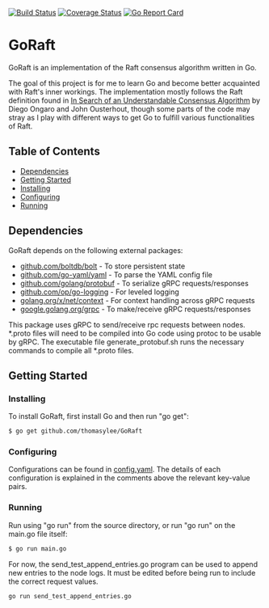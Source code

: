 [![Build Status](https://travis-ci.org/thomasylee/GoRaft.svg?branch=master)](https://travis-ci.org/thomasylee/GoRaft)
[![Coverage Status](https://coveralls.io/repos/github/thomasylee/GoRaft/badge.svg)](https://coveralls.io/github/thomasylee/GoRaft)
[![Go Report Card](https://goreportcard.com/badge/github.com/thomasylee/GoRaft)](https://goreportcard.com/report/github.com/thomasylee/GoRaft)

# GoRaft
GoRaft is an implementation of the Raft consensus algorithm written in Go.

The goal of this project is for me to learn Go and become better acquainted with Raft's inner workings. The implementation mostly follows the Raft definition found in [In Search of an Understandable Consensus Algorithm](https://raft.github.io/raft.pdf) by Diego Ongaro and John Ousterhout, though some parts of the code may stray as I play with different ways to get Go to fulfill various functionalities of Raft.

## Table of Contents
- [Dependencies](#dependencies)
- [Getting Started](#getting-started)
 - [Installing](#installing)
 - [Configuring](#configuring)
 - [Running](#running)

## Dependencies
GoRaft depends on the following external packages:
* [github.com/boltdb/bolt](https://github.com/boltdb/bolt) - To store persistent state
* [github.com/go-yaml/yaml](https://github.com/go-yaml/yaml) - To parse the YAML config file
* [github.com/golang/protobuf](https://github.com/golang/protobuf) - To serialize gRPC requests/responses
* [github.com/op/go-logging](https://github.com/op/go-logging) - For leveled logging
* [golang.org/x/net/context](https://godoc.org/golang.org/x/net/context) - For context handling across gRPC requests
* [google.golang.org/grpc](https://godoc.org/google.golang.org/grpc) - To make/receive gRPC requests/responses

This package uses gRPC to send/receive rpc requests between nodes. \*.proto files will need to be compiled into Go code using protoc to be usable by gRPC. The executable file generate_protobuf.sh runs the necessary commands to compile all \*.proto files.

## Getting Started

### Installing
To install GoRaft, first install Go and then run "go get":
```sh
$ go get github.com/thomasylee/GoRaft
```

### Configuring
Configurations can be found in [config.yaml](https://github.com/thomasylee/GoRaft/blob/master/config.yaml). The details of each configuration is explained in the comments above the relevant key-value pairs.

### Running
Run using "go run" from the source directory, or run "go run" on the main.go file itself:
```sh
$ go run main.go
```

For now, the send_test_append_entries.go program can be used to append new entries to the node logs. It must be edited before being run to include the correct request values.
```sh
go run send_test_append_entries.go
```
